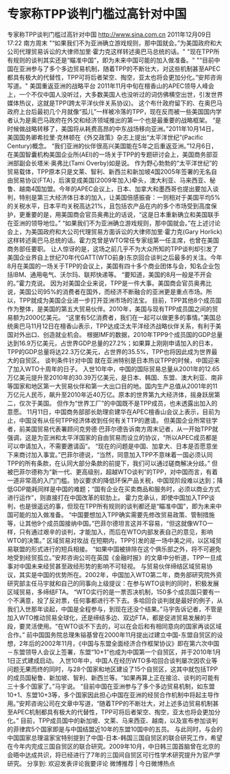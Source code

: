 # 专家称TPP谈判门槛过高针对中国

专家称TPP谈判门槛过高针对中国
http://www.sina.com.cn  2011年12月09日17:22  南方周末
"“如果我们不为亚洲确立游戏规则，那中国就会。”为美国政府和大公司代理贸易诉讼的大律师加里·霍力克这样转述奥巴马总统的话。"
"现在TPP所有规则的谈判其实还是“瞄准中国”，即为未来中国可能的加入做准备。"
"“目前中国在亚洲参与了多个多边贸易机制，随着TPP的不断壮大，对这些机制甚至APEC都具有极大的代替性，TPP可将后者架空、掏空，亚太也将会更加分化。”安邦咨询写道。"
美国重返亚洲的战略平台
2011年11月中旬在檀香山的APEC领导人峰会上，一个不仅中国人没听过，大多数美国人也没听过的词仿佛横空出世，引发世界媒体热议，这就是TPP(跨太平洋伙伴关系协议)。
这个布什政府留下的、在奥巴马政府上台后最初几个月就像“孤儿”一样被冷落的TPP，现在反而被一些美国国内学者认为是奥巴马政府在外交和经济领域推出的第一个也是最重要的战略框架。
“是时候做战略转移了，美国将从耗费高昂的中东战场移向亚洲。”2011年10月14日，美国国务卿希拉里·克林顿在《外交政策》杂志上提出“太平洋世纪”(Pacific Century)概念。
“我们亚洲的伙伴很高兴美国能在5年之后重返亚洲。”12月6日，在美国智囊机构美国企业所(AEI)的一场关于TPP的专题研讨会上，美国商务部亚洲部副会长塔米·奥弗比(Tami Overby)如是说。
作为野心勃勃的“太平洋世纪”的贸易载体，TPP原本只是文莱、智利、新西兰和新加坡4国2005年签署的无名自由贸易协议(FTA)，后演变成美国(2009年加入)牵头，澳大利亚、马来西亚、秘鲁、越南4国加盟。今年的APEC会议上，日本、加拿大和墨西哥也提出要加入谈判，特别是第三大经济体日本的加入，让美国倍感振奋：一则相对于美国平均5%的关税水平，日本平均关税高达21%，且包括农产品在内的多个市场受到高度保护，更重要的是，用美国商会官员奥弗比的话说，“这是日本重新确立和美国联手在亚洲的领导地位。”
“如果我们不为亚洲确立游戏规则，那中国就会。”在上述讨论会上，为美国政府和大公司代理贸易方面诉讼的大律师加里·霍力克(Gary Horlick)这样转述奥巴马总统的话。霍力克曾是WTO常任专家组第一任主席，也曾在美国商务部任要职。
让人惊讶的是，这场之前几乎不为大众所知的TPP谈判却引发了美国企业界自上世纪70年代GATT(WTO前身)东京回合谈判之后最多的关注。今年8月在美国的一场关于TPP的会议上，美国有四十多个商业团体与会，知名企业包括IBM、通用电气、沃尔玛、联邦快递等。
“要知道，美国的8月一般是不开会的。”霍力克说。
因为对美国企业来说，TPP是一件大事。美国商会官员奥弗比说，美国公司95%的消费者在国外，而经济不断融合的亚洲更是重点市场。所以，TPP就成为美国企业进一步打开亚洲市场的法宝。
目前，TPP其他8个成员国作为整体，是美国的第五大贸易伙伴。2010年，美国与现有TPP成员国之间的贸易额为2000亿美元。
“这里有5亿消费者，我们在一起可以做更多的事情。”美国总统奥巴马11月12日在檀香山表示，TPP达成泛太平洋经济战略伙伴关系，有利于美国对外出口、创造就业机会。
根据IMF的数据，2010年TPP9个成员国的GDP总量达到16.9万亿美元，占世界GDP总量的27.2%；如果算上刚刚申请加入的日本，TPP的GDP总量将达22.3万亿美元，占世界的35.5%，TPP也将因此成为世界最大的自贸区。
谈判条件针对中国
就在亚洲特别是日本热议TPP的时候，中国迎来了加入WTO十周年的日子。
入世10年中，中国的国际贸易总量从2001年的12.65万亿美元提升至2010年的30.39万亿美元，是日本、韩国、东盟、澳大利亚、南非等国家和地区第一大贸易伙伴和第一大出口目的地。国内生产总值从2001年的11万亿元人民币，飙升至2010年近40万亿。原本的世界第九大经济体，摇身跃居第二，仅次于美国。
但作为“世界工厂”的中国既不是TPP成员，也未透露出加入的意愿。
11月11日，中国商务部部长助理俞建华在APEC檀香山会议上表示，目前为止，中国没有从任何TPP经济体收到任何有关TTP的邀请。
但美国企业所常驻学者，前美国贸易代表署顾问克劳德·巴菲尔德告诉南方周末记者，从一开始TPP就强调，这是为亚洲和太平洋国家的自由贸易而设立的协议，“所以APEC成员都是可以申请加入，不需要邀请函”。
“现在的问题是中国、加拿大、日本是否愿意坐下来商讨加入事宜。”巴菲尔德说，“当然，同意加入TPP不意味着一国必须认同TPP的所有条款，在认同大部分条款的前提下，我们可以通过磋商解决分歧。”
但被巴菲尔德称为“新一代、更高级别，超越WTO谈判”的TPP，对中国而言，有着一道非常高的入门门槛。协议要求的降低环保产品关税，中国现阶段难以达到；降低GDP能耗同样是中国的难题；“国有企业在买卖商品和服务时，必须以商业方式进行运作”，则直接打在中国改革的软肋上。
霍力克承认，即使中国加入TPP谈判，也是很遥远的事，但现在TPP所有规则的谈判都还是“瞄准中国”，即为未来中国可能的加入做准备。
“中国要想加入TPP确实需要先修改贸易政策、管制措施等，让其他9个成员国接纳中国。”巴菲尔德坦言这并不容易，“但这就像WTO一样，只有通过艰辛的谈判，才能加入，而后在WTO内部发表自己的意见，影响WTO的决策。”
区域贸易对攻战
在短期内，TPP引发的是一场中美之间，以区域贸易联盟的形式进行的短兵相接。
“如果中国被排除在这个俱乐部之外，将不可避免地受到经贸孤立。”安邦咨询公司在英国《金融时报》的文章中分析道，TPP一旦成事对中国未来经贸甚至政经形势的影响不可轻视。
与贸易伙伴缔结区域贸易协议，其实是中国的优势所在。2002年，中国加入WTO第二年，商务部研究院外资研究部主任马宇就和自己的同事向上级提议：在参与WTO谈判的同时，积极发展区域贸易，多缔结FTA。
“WTO实行的是一票否决机制，150多个成员国只要有一个不满意，投了反对票，任何事都进行不下去。多哈回合谈判就是最好的例子，从我们入世那年谈起，中国是全程参与，到现在还没个结果。”马宇告诉记者，不管是加入WTO推动贸易全球化，还是缔结多边、双边FTA，都是促进贸易发展的手段，要灵活使用。“在WTO谈不下去的，可以在会后和有相同意向的国家再谈区域合作。”
前中国国务院总理朱镕基曾在2000年11月提出过建立中国-东盟自贸区的设想，2年后的2002年11月，《中国与东盟全面经济合作框架协议》即在第六次中国－东盟领导人会议上签署，东盟“10+1”也成为中国第一个自贸区，并于2010年1月1日正式建成启动。
入世10年中，中国人在经历WTO多哈回合谈判屡次因农业等问题无果而终的同时，与28个国家和地区建设了15个自贸区，这其中就包括TPP的成员国秘鲁、新加坡、智利、新西兰等。“如果再算上正在接洽、谈判的可能有三十多个国家了。”马宇说。
“目前中国在亚洲参与了多个多边贸易机制，如东盟10+1、东盟10+3等，多个国家因此担心中国在亚洲的经贸合作机制中将起主导作用。”安邦咨询公司在文章中写道，“随着TPP的不断壮大，对上述多边贸易机制甚至APEC机制都具有极大的代替性，TPP可将后者架空、掏空，亚太也将会更加分化。”
目前，TPP成员国中的新加坡、文莱、马来西亚、越南，以及宣布参加谈判的菲律宾5个国家即是与中国结盟近10年的东盟10国中的五员。
与此同时，与会的中国国家总理温家宝特别提到了中国-日本-韩国三国自贸区的联合研究工作，希望在今年内完成三国自贸区的联合研究。2009年10月，中日韩三国首脑曾在北京的会晤中达成共识，将已经进行了7年的三国间自贸区可行性学术研究提升为官产学研究。
分享到: 欢迎发表评论我要评论
微博推荐 | 今日微博热点

